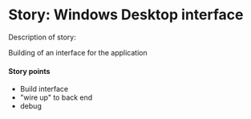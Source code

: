 # <strong>Story: Windows Desktop interface </strong>
Description of story:
<p>
  Building of an interface for the application
</p>

<h4>Story points </h4>
<ul>
  <li>Build interface</li>
  <li>"wire up" to back end</li>
  <li>debug</li>
</ul>
